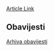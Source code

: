 [Article Link](https://www.fhs.hr/studiji/edukacije/div/programi)

## Obavijesti
[Arhiva obavijesti](https://www.fhs.hr/studiji/edukacije/div/programi?@=21rcq#news_131825 "Arhiva obavijesti")
